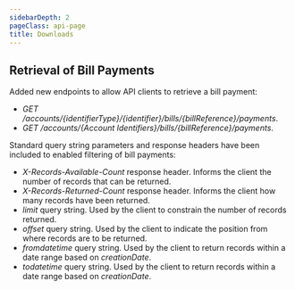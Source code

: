 ```yaml
---
sidebarDepth: 2
pageClass: api-page
title: Downloads
---
```


## Retrieval of Bill Payments

Added new endpoints to allow API clients to retrieve a bill payment:

*   _GET /accounts/{identifierType}/{identifier}/bills/{billReference}/payments_.
*   _GET /accounts/{Account Identifiers}/bills/{billReference}/payments_.

Standard query string parameters and response headers have been included to enabled filtering of bill payments:

*   _X-Records-Available-Count_ response header. Informs the client the number of records that can be returned.
*   _X-Records-Returned-Count_ response header. Informs the client how many records have been returned.
*   _limit_ query string. Used by the client to constrain the number of records returned.
*   _offset_ query string. Used by the client to indicate the position from where records are to be returned.
*   _fromdatetime_ query string. Used by the client to return records within a date range based on _creationDate_.
*   _todatetime_ query string. Used by the client to return records within a date range based on _creationDate_.

<template>
      <div class="buttons-holder content-center get-started__btn-holder">
        <router-link
            to="/"
            class="btn"
        > Get information
        </router-link>
        <router-link
            to="/"
            class="btn btn--accent"
        > Download
        </router-link>
      </div>
</template>
